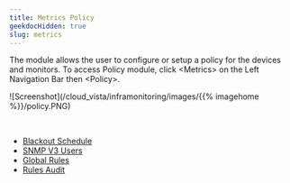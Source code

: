 ```yaml
---
title: Metrics Policy
geekdocHidden: true
slug: metrics
---
```


The module allows the user to configure or setup a policy for the devices and monitors. To access Policy module, click \<Metrics> on the Left Navigation Bar then \<Policy>.

![Screenshot](/cloud_vista/inframonitoring/images/{{% imagehome %}}/policy.PNG)

&nbsp;

* <a href="/cloud_vista/inframonitoring/metrics/blackoutschedule">Blackout Schedule</a>
* <a href="/cloud_vista/inframonitoring/metrics/snmpv3users">SNMP V3 Users</a>
* <a href="/cloud_vista/inframonitoring/metrics/globalrules">Global Rules</a>
* <a href="/cloud_vista/inframonitoring/metrics/rulesaudit">Rules Audit</a>